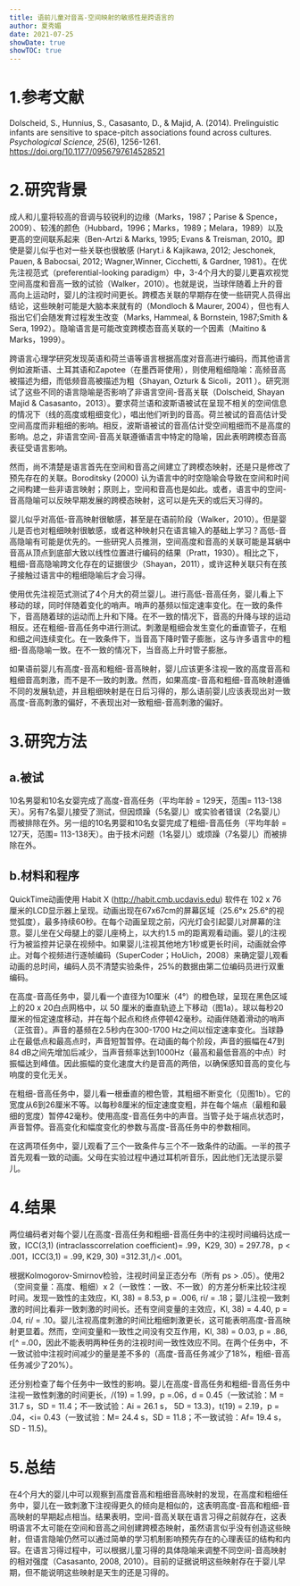 ```yaml
---
title: 语前儿童对音高-空间映射的敏感性是跨语言的
author: 夏秀媚
date: 2021-07-25
showDate: true
showTOC: true
---
```

# 1.参考文献
Dolscheid, S., Hunnius, S., Casasanto, D., & Majid, A. (2014). Prelinguistic infants are sensitive to space-pitch associations found across cultures. *Psychological Science, 25*(6), 1256-1261. https://doi.org/10.1177/0956797614528521


# 2.研究背景
成人和儿童将较高的音调与较锐利的边缘（Marks，1987；Parise & Spence，2009）、较浅的颜色（Hubbard，1996；Marks，1989；Melara，1989）以及更高的空间联系起来（Ben-Artzi & Marks, 1995; Evans & Treisman, 2010。即使是婴儿似乎也对一些关联也很敏感 (Haryt.i & Kajikawa, 2012; Jeschonek, Pauen, & Babocsai, 2012; Wagner,Winner, Cicchetti, & Gardner, 1981）。在优先注视范式（preferential-looking paradigm）中，3-4个月大的婴儿更喜欢视觉空间高度和音高一致的试验（Walker，2010）。也就是说，当球伴随着上升的音高向上运动时，婴儿的注视时间更长。跨模态关联的早期存在使一些研究人员得出结论，这些映射可能是大脑本来就有的（Mondloch & Maurer, 2004），但也有人指出它们会随发育过程发生改变（Marks, Hammeal, & Bornstein, 1987;Smith & Sera, 1992）。隐喻语言是可能改变跨模态音高关联的一个因素（Maitino & Marks，1999）。

跨语言心理学研究发现英语和荷兰语等语言根据高度对音高进行编码，而其他语言例如波斯语、土耳其语和Zapotee（在墨西哥使用），则使用粗细隐喻：高频音高被描述为细，而低频音高被描述为粗（Shayan, Ozturk & Sicoli，2011 ）。研究测试了这些不同的语言隐喻是否影响了非语言空间-音高关联（Dolscheid, Shayan Majid & Casasanto，2013）。要求荷兰语和波斯语被试在呈现不相关的空间信息的情况下（线的高度或粗细变化），唱出他们听到的音高。荷兰被试的音高估计受空间高度而非粗细的影响。相反，波斯语被试的音高估计受空间粗细而不是高度的影响。总之，非语言空间-音高关联遵循语言中特定的隐喻，因此表明跨模态音高表征受语言影响。

然而，尚不清楚是语言首先在空间和音高之间建立了跨模态映射，还是只是修改了预先存在的关联。Boroditsky (2000) 认为语言中的时空隐喻会导致在空间和时间之间构建一些非语言映射；原则上，空间和音高也是如此。或者，语言中的空间-音高隐喻可以反映早期发展的跨模态映射，这可以是先天的或后天习得的。

婴儿似乎对高低-音高映射很敏感，甚至是在语前阶段（Walker，2010）。但是婴儿是否也对粗细映射很敏感，或者这种映射只在语言输入的基础上学习？高低-音高隐喻有可能是优先的。一些研究人员推测，空间高度和音高的关联可能是耳蜗中音高从顶点到底部大致以线性位置进行编码的结果（Pratt，1930）。相比之下，粗细-音高隐喻跨文化存在的证据很少（Shayan，2011），或许这种关联只有在孩子接触过语言中的粗细隐喻后才会习得。

使用优先注视范式测试了4个月大的荷兰婴儿。进行高低-音高任务，婴儿看上下移动的球，同时伴随着变化的哨声。哨声的基频以恒定速率变化。在一致的条件下，音高随着球的运动而上升和下降。在不一致的情况下，音高的升降与球的运动相反。还在粗细-音高任务中进行测试。刺激是粗细会发生变化的垂直管子，在粗和细之间连续变化。在一致条件下，当音高下降时管子膨胀，这与许多语言中的粗细-音高隐喻一致。在不一致的情况下，当音高上升时管子膨胀。

如果语前婴儿有高度-音高和粗细-音高映射，婴儿应该更多注视一致的高度音高和粗细音高刺激，而不是不一致的刺激。然而，如果高度-音高和粗细-音高映射遵循不同的发展轨迹，并且粗细映射是在日后习得的，那么语前婴儿应该表现出对一致高度-音高刺激的偏好，不表现出对一致粗细-音高刺激的偏好。

# 3.研究方法
## a.被试
10名男婴和10名女婴完成了高度-音高任务（平均年龄 = 129天，范围= 113-138 天）。另有7名婴儿接受了测试，但因烦躁（5名婴儿）或实验者错误（2名婴儿）而被排除在外。另一组的10名男婴和10名女婴完成了粗细-音高任务（平均年龄 = 127天，范围= 113-138天）。由于技术问题（1名婴儿）或烦躁（7名婴儿）而被排除在外。

## b.材料和程序
QuickTime动画使用 Habit X (http://habit.cmb.ucdavis.edu) 软件在 102 x 76 厘米的LCD显示器上呈现。动画出现在67x67cm的屏幕区域（25.6°x 25.6°的视觉弧度），最多持续60秒。在每个动画呈现之前，闪光灯会引起婴儿对屏幕的注意。婴儿坐在父母腿上的婴儿座椅上，以大约1.5 m的距离观看动画。婴儿的注视行为被监控并记录在视频中。如果婴儿注视其他地方1秒或更长时间，动画就会停止。对每个视频进行逐帧编码（SuperCoder；HoUich，2008）来确定婴儿观看动画的总时间，编码人员不清楚实验条件，25%的数据由第二位编码员进行双重编码。

在高度-音高任务中，婴儿看一个直径为10厘米（4°）的橙色球，呈现在黑色区域上的20 x 20白点网格中，以 50 厘米的垂直轨迹上下移动（图1a）。球以每秒20厘米的恒定速度移动，并在每个起点和终点停顿42毫秒。动画伴随着滑动的哨声（正弦音）。声音的基频在2.5秒内在300-1700 Hz之间以恒定速率变化。当球静止在最低点和最高点时，声音短暂暂停。在动画的每个阶段，声音的振幅在47到84 dB之间先增加后减少，当声音频率达到1000Hz（最高和最低音高的中点）时振幅达到峰值。因此振幅的变化速度大约是音高的两倍，以确保感知音高的变化与响度的变化无关。

在粗细-音高任务中，婴儿看一根垂直的橙色管，其粗细不断变化（见图1b）。它的宽度从6到26厘米不等。以每秒8厘米的恒定速度变粗，并在每个端点（最粗和最细的宽度）暂停42毫秒。使用高度-音高任务中的声音。当管子处于端点状态时，声音暂停。音高变化和幅度变化的参数与高度-音高任务中的参数相同。

在这两项任务中，婴儿观看了三个一致条件与三个不一致条件的动画。一半的孩子首先观看一致的动画。父母在实验过程中通过耳机听音乐，因此他们无法提示婴儿。



# 4.结果
两位编码者对每个婴儿在高度-音高任务和粗细-音高任务中的注视时间编码达成一致，ICC(3,1) (intraclasscorrelation coefficient)= .99，K29, 30) = 297.78，p < .001，ICC(3,1) = .99, K29, 30) =312.31,/)< .001。

根据Kolmogorov-Smirnov检验，注视时间呈正态分布（所有 ps > .05）。使用2（空间变量：高度、粗细）x 2（一致性：一致、不一致）的方差分析来比较注视时间。发现一致性的主效应，Kl, 38) = 8.53, p = .006, ri/ = .18；婴儿注视一致刺激的时间比看非一致刺激的时间长。还有空间变量的主效应，Kl, 38) = 4.40, p = .04, ri/ = .10。婴儿注视高度刺激的时间比粗细刺激更长，这可能表明高度-音高映射更显着。然而，空间变量和一致性之间没有交互作用，Kl, 38) = 0.03, p = .86, r[^ =.00，因此不能表明两种任务的注视时间一致性效应不同。在两个任务中，不一致试验中注视时间减少的量是差不多的（高度-音高任务减少了18%，粗细-音高任务减少了20%）。

还分别检查了每个任务中一致性的影响。婴儿在高度-音高任务和粗细-音高任务中注视一致性刺激的时间更长，/(19) = 1.99，p =.06，d = 0.45（一致试验：M = 31.7 s，SD = 11.4；不一致试验：Ai = 26.1 s， 5D = 13.3)，t(19) = 2.19，p = .04，<i= 0.43（一致试验：M= 24.4 s，SD = 11.8；不一致试验：Af= 19.4 s，SD - 11.5)。
# 5.总结
在4个月大的婴儿中可以观察到高度音高和粗细音高映射的发现，在高度和粗细任务中，婴儿在一致刺激下注视得更久的倾向是相似的，这表明高度-音高和粗细-音高映射的早期起点相当。结果表明，空间-音高关联在语言习得之前就存在，这表明语言不太可能在空间和音高之间创建跨模态映射，虽然语言似乎没有创造这些映射，但语言隐喻仍然可以通过简单的学习机制影响预先存在的心理表征的结构和内容。在语言习得过程中，可以根据儿童习得的具体隐喻来调整不同空间-音高映射的相对强度（Casasanto, 2008, 2010）。目前的证据说明这些映射存在于婴儿早期，但不能说明这些映射是天生的还是习得的。




